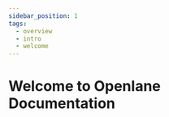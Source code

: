 ```yaml
---
sidebar_position: 1
tags:
  - overview
  - intro
  - welcome
---
```


#  Welcome to Openlane Documentation